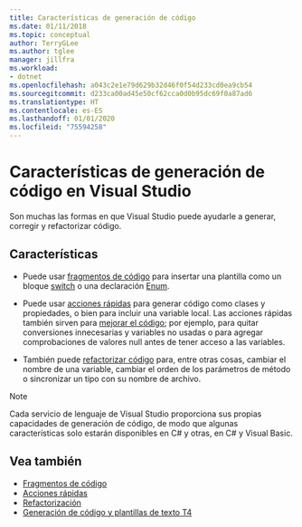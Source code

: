 ```yaml
---
title: Características de generación de código
ms.date: 01/11/2018
ms.topic: conceptual
author: TerryGLee
ms.author: tglee
manager: jillfra
ms.workload:
- dotnet
ms.openlocfilehash: a043c2e1e79d629b32d46f0f54d233cd0ea9cb54
ms.sourcegitcommit: d233ca00ad45e50cf62cca0d0b95dc69f0a87ad6
ms.translationtype: HT
ms.contentlocale: es-ES
ms.lasthandoff: 01/01/2020
ms.locfileid: "75594258"
---
```

# <a name="code-generation-features-in-visual-studio"></a>Características de generación de código en Visual Studio

Son muchas las formas en que Visual Studio puede ayudarle a generar, corregir y refactorizar código.

## <a name="features"></a>Características

- Puede usar [fragmentos de código](../ide/code-snippets.md) para insertar una plantilla como un bloque [switch](/dotnet/csharp/language-reference/keywords/switch) o una declaración [Enum](/dotnet/csharp/language-reference/keywords/enum).

- Puede usar [acciones rápidas](../ide/quick-actions.md) para generar código como clases y propiedades, o bien para incluir una variable local. Las acciones rápidas también sirven para [mejorar el código](../ide/common-quick-actions.md); por ejemplo, para quitar conversiones innecesarias y variables no usadas o para agregar comprobaciones de valores null antes de tener acceso a las variables.

- También puede [refactorizar código](../ide/refactoring-in-visual-studio.md) para, entre otras cosas, cambiar el nombre de una variable, cambiar el orden de los parámetros de método o sincronizar un tipo con su nombre de archivo.

> [!NOTE]
> Cada servicio de lenguaje de Visual Studio proporciona sus propias capacidades de generación de código, de modo que algunas características solo estarán disponibles en C# y otras, en C# y Visual Basic.

## <a name="see-also"></a>Vea también

- [Fragmentos de código](../ide/code-snippets.md)
- [Acciones rápidas](../ide/quick-actions.md)
- [Refactorización](../ide/refactoring-in-visual-studio.md)
- [Generación de código y plantillas de texto T4](../modeling/code-generation-and-t4-text-templates.md)

